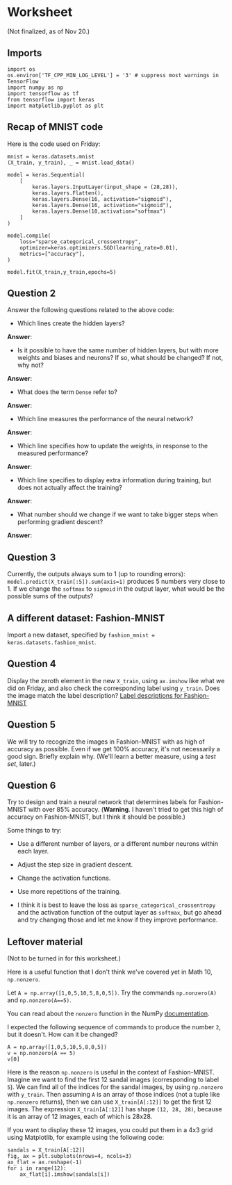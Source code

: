 # Worksheet

(Not finalized, as of Nov 20.)

## Imports

```
import os
os.environ['TF_CPP_MIN_LOG_LEVEL'] = '3' # suppress most warnings in TensorFlow
import numpy as np
import tensorflow as tf
from tensorflow import keras
import matplotlib.pyplot as plt
```

## Recap of MNIST code

Here is the code used on Friday:

```
mnist = keras.datasets.mnist
(X_train, y_train), _ = mnist.load_data()

model = keras.Sequential(
    [
        keras.layers.InputLayer(input_shape = (28,28)),
        keras.layers.Flatten(),
        keras.layers.Dense(16, activation="sigmoid"),
        keras.layers.Dense(16, activation="sigmoid"),
        keras.layers.Dense(10,activation="softmax")
    ]
)

model.compile(
    loss="sparse_categorical_crossentropy", 
    optimizer=keras.optimizers.SGD(learning_rate=0.01),
    metrics=["accuracy"],
)

model.fit(X_train,y_train,epochs=5)
```

## Question 2

Answer the following questions related to the above code:


* Which lines create the hidden layers?

**Answer**:
* Is it possible to have the same number of hidden layers, but with more weights and biases and neurons?  If so, what should be changed?  If not, why not?

**Answer**:

* What does the term `Dense` refer to?

**Answer**:

* Which line measures the performance of the neural network?

**Answer**:

* Which line specifies how to update the weights, in response to the measured performance?

**Answer**:

* Which line specifies to display extra information during training, but does not actually affect the training?

**Answer**:

* What number should we change if we want to take bigger steps when performing gradient descent?

**Answer**:



## Question 3

Currently, the outputs always sum to 1 (up to rounding errors):  `model.predict(X_train[:5]).sum(axis=1)` produces 5 numbers very close to 1.  If we change the `softmax` to `sigmoid` in the output layer, what would be the possible sums of the outputs?

## A different dataset: Fashion-MNIST

Import a new dataset, specified by `fashion_mnist = keras.datasets.fashion_mnist`.

## Question 4

Display the zeroth element in the new `X_train`, using `ax.imshow` like what we did on Friday, and also check the corresponding label using `y_train`.  Does the image match the label description? [Label descriptions for Fashion-MNIST](https://keras.io/api/datasets/fashion_mnist/)

## Question 5

We will try to recognize the images in Fashion-MNIST with as high of accuracy as possible.  Even if we get 100% accuracy, it's not necessarily a good sign.  Briefly explain why.  (We'll learn a better measure, using a *test set*, later.)

## Question 6

Try to design and train a neural network that determines labels for Fashion-MNIST with over 85% accuracy.  (**Warning**.  I haven't tried to get this high of accuracy on Fashion-MNIST, but I think it should be possible.)

Some things to try:

* Use a different number of layers, or a different number neurons within each layer.

* Adjust the step size in gradient descent.

* Change the activation functions.

* Use more repetitions of the training.

* I think it is best to leave the loss as `sparse_categorical_crossentropy` and the activation function of the output layer as `softmax`, but go ahead and try changing those and let me know if they improve performance.

## Leftover material

(Not to be turned in for this worksheet.)

Here is a useful function that I don't think we've covered yet in Math 10, `np.nonzero`.

Let `A = np.array([1,0,5,10,5,8,0,5])`.   Try the commands `np.nonzero(A)` and `np.nonzero(A==5)`.

You can read about the `nonzero` function in the NumPy [documentation](https://numpy.org/doc/stable/reference/generated/numpy.nonzero.html).

I expected the following sequence of commands to produce the number `2`, but it doesn't.  How can it be changed?

```
A = np.array([1,0,5,10,5,8,0,5])
v = np.nonzero(A == 5)
v[0]
```

Here is the reason `np.nonzero` is useful in the context of Fashion-MNIST.  Imagine we want to find the first 12 sandal images (corresponding to label `5`).  We can find all of the indices for the sandal images, by using `np.nonzero` with `y_train`.  Then assuming `A` is an array of those indices (not a tuple like `np.nonzero` returns), then we can use `X_train[A[:12]]` to get the first 12 images.  The expression `X_train[A[:12]]` has shape `(12, 28, 28)`, because it is an array of 12 images, each of which is 28x28.

If you want to display these 12 images, you could put them in a 4x3 grid using Matplotlib, for example using the following code:

```
sandals = X_train[A[:12]]
fig, ax = plt.subplots(nrows=4, ncols=3)
ax_flat = ax.reshape(-1)
for i in range(12):
    ax_flat[i].imshow(sandals[i])
```